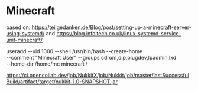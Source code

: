 # Minecraft

based on:
https://teilgedanken.de/Blog/post/setting-up-a-minecraft-server-using-systemd/
and
https://blog.infoitech.co.uk/linux-systemd-service-unit-minecraft/


useradd --uid 1000 --shell /usr/bin/bash --create-home \
--comment "Minecraft User" --groups cdrom,dip,plugdev,lpadmin,lxd \
--home-dir /home/mc  minecraft \



https://ci.opencollab.dev/job/NukkitX/job/Nukkit/job/master/lastSuccessfulBuild/artifact/target/nukkit-1.0-SNAPSHOT.jar

